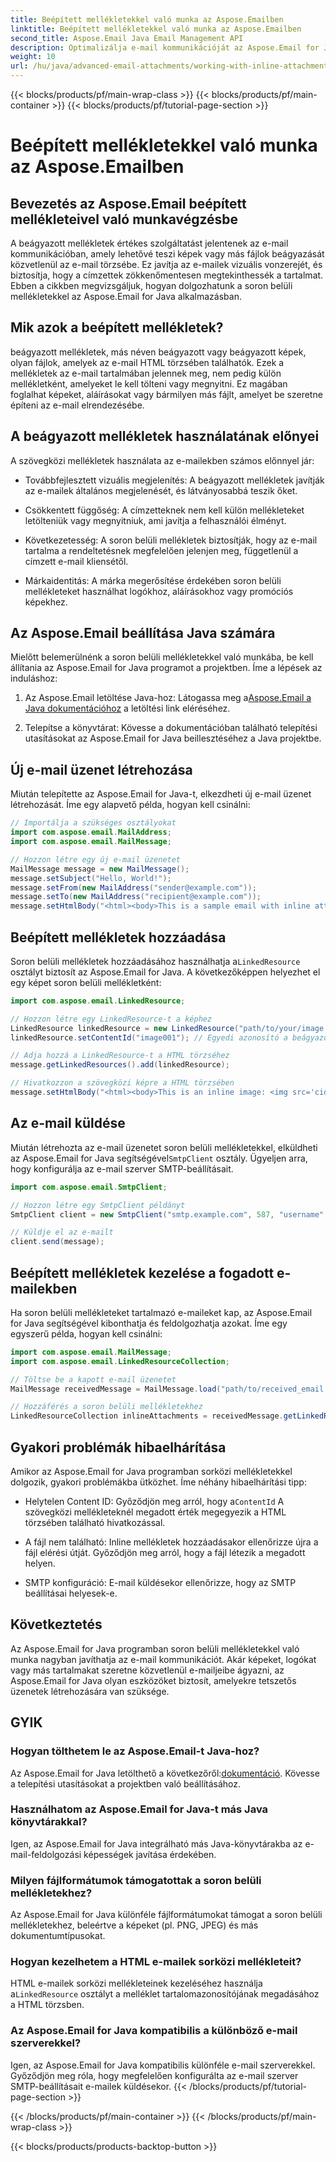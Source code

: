 ```yaml
---
title: Beépített mellékletekkel való munka az Aspose.Emailben
linktitle: Beépített mellékletekkel való munka az Aspose.Emailben
second_title: Aspose.Email Java Email Management API
description: Optimalizálja e-mail kommunikációját az Aspose.Email for Java segítségével. Ebben az átfogó útmutatóban tanulja meg, hogyan kell dolgozni a soron belüli mellékletekkel.
weight: 10
url: /hu/java/advanced-email-attachments/working-with-inline-attachments/
---
```


{{< blocks/products/pf/main-wrap-class >}}
{{< blocks/products/pf/main-container >}}
{{< blocks/products/pf/tutorial-page-section >}}

# Beépített mellékletekkel való munka az Aspose.Emailben


## Bevezetés az Aspose.Email beépített mellékleteivel való munkavégzésbe

A beágyazott mellékletek értékes szolgáltatást jelentenek az e-mail kommunikációban, amely lehetővé teszi képek vagy más fájlok beágyazását közvetlenül az e-mail törzsébe. Ez javítja az e-mailek vizuális vonzerejét, és biztosítja, hogy a címzettek zökkenőmentesen megtekinthessék a tartalmat. Ebben a cikkben megvizsgáljuk, hogyan dolgozhatunk a soron belüli mellékletekkel az Aspose.Email for Java alkalmazásban.

## Mik azok a beépített mellékletek?

beágyazott mellékletek, más néven beágyazott vagy beágyazott képek, olyan fájlok, amelyek az e-mail HTML törzsében találhatók. Ezek a mellékletek az e-mail tartalmában jelennek meg, nem pedig külön mellékletként, amelyeket le kell tölteni vagy megnyitni. Ez magában foglalhat képeket, aláírásokat vagy bármilyen más fájlt, amelyet be szeretne építeni az e-mail elrendezésébe.

## A beágyazott mellékletek használatának előnyei

A szövegközi mellékletek használata az e-mailekben számos előnnyel jár:

- Továbbfejlesztett vizuális megjelenítés: A beágyazott mellékletek javítják az e-mailek általános megjelenését, és látványosabbá teszik őket.

- Csökkentett függőség: A címzetteknek nem kell külön mellékleteket letölteniük vagy megnyitniuk, ami javítja a felhasználói élményt.

- Következetesség: A soron belüli mellékletek biztosítják, hogy az e-mail tartalma a rendeltetésnek megfelelően jelenjen meg, függetlenül a címzett e-mail kliensétől.

- Márkaidentitás: A márka megerősítése érdekében soron belüli mellékleteket használhat logókhoz, aláírásokhoz vagy promóciós képekhez.

## Az Aspose.Email beállítása Java számára

Mielőtt belemerülnénk a soron belüli mellékletekkel való munkába, be kell állítania az Aspose.Email for Java programot a projektben. Íme a lépések az induláshoz:

1.  Az Aspose.Email letöltése Java-hoz: Látogassa meg a[Aspose.Email a Java dokumentációhoz](https://reference.aspose.com/email/java/) a letöltési link eléréséhez.

2. Telepítse a könyvtárat: Kövesse a dokumentációban található telepítési utasításokat az Aspose.Email for Java beillesztéséhez a Java projektbe.

## Új e-mail üzenet létrehozása

Miután telepítette az Aspose.Email for Java-t, elkezdheti új e-mail üzenet létrehozását. Íme egy alapvető példa, hogyan kell csinálni:

```java
// Importálja a szükséges osztályokat
import com.aspose.email.MailAddress;
import com.aspose.email.MailMessage;

// Hozzon létre egy új e-mail üzenetet
MailMessage message = new MailMessage();
message.setSubject("Hello, World!");
message.setFrom(new MailAddress("sender@example.com"));
message.setTo(new MailAddress("recipient@example.com"));
message.setHtmlBody("<html><body>This is a sample email with inline attachments.</body></html>");
```

## Beépített mellékletek hozzáadása

 Soron belüli mellékletek hozzáadásához használhatja a`LinkedResource` osztályt biztosít az Aspose.Email for Java. A következőképpen helyezhet el egy képet soron belüli mellékletként:

```java
import com.aspose.email.LinkedResource;

// Hozzon létre egy LinkedResource-t a képhez
LinkedResource linkedResource = new LinkedResource("path/to/your/image.png");
linkedResource.setContentId("image001"); // Egyedi azonosító a beágyazott képhez

// Adja hozzá a LinkedResource-t a HTML törzséhez
message.getLinkedResources().add(linkedResource);

// Hivatkozzon a szövegközi képre a HTML törzsében
message.setHtmlBody("<html><body>This is an inline image: <img src='cid:image001'></body></html>");
```

## Az e-mail küldése

Miután létrehozta az e-mail üzenetet soron belüli mellékletekkel, elküldheti az Aspose.Email for Java segítségével`SmtpClient` osztály. Ügyeljen arra, hogy konfigurálja az e-mail szerver SMTP-beállításait.

```java
import com.aspose.email.SmtpClient;

// Hozzon létre egy SmtpClient példányt
SmtpClient client = new SmtpClient("smtp.example.com", 587, "username", "password");

// Küldje el az e-mailt
client.send(message);
```

## Beépített mellékletek kezelése a fogadott e-mailekben

Ha soron belüli mellékleteket tartalmazó e-maileket kap, az Aspose.Email for Java segítségével kibonthatja és feldolgozhatja azokat. Íme egy egyszerű példa, hogyan kell csinálni:

```java
import com.aspose.email.MailMessage;
import com.aspose.email.LinkedResourceCollection;

// Töltse be a kapott e-mail üzenetet
MailMessage receivedMessage = MailMessage.load("path/to/received_email.eml");

// Hozzáférés a soron belüli mellékletekhez
LinkedResourceCollection inlineAttachments = receivedMessage.getLinkedResources();
```

## Gyakori problémák hibaelhárítása

Amikor az Aspose.Email for Java programban sorközi mellékletekkel dolgozik, gyakori problémákba ütközhet. Íme néhány hibaelhárítási tipp:

-  Helytelen Content ID: Győződjön meg arról, hogy a`ContentId` A szövegközi mellékleteknél megadott érték megegyezik a HTML törzsében található hivatkozással.

- A fájl nem található: Inline mellékletek hozzáadásakor ellenőrizze újra a fájl elérési útját. Győződjön meg arról, hogy a fájl létezik a megadott helyen.

- SMTP konfiguráció: E-mail küldésekor ellenőrizze, hogy az SMTP beállításai helyesek-e.

## Következtetés

Az Aspose.Email for Java programban soron belüli mellékletekkel való munka nagyban javíthatja az e-mail kommunikációt. Akár képeket, logókat vagy más tartalmakat szeretne közvetlenül e-mailjeibe ágyazni, az Aspose.Email for Java olyan eszközöket biztosít, amelyekre tetszetős üzenetek létrehozására van szüksége.

## GYIK

### Hogyan tölthetem le az Aspose.Email-t Java-hoz?

 Az Aspose.Email for Java letölthető a következőről:[dokumentáció](https://reference.aspose.com/email/java/). Kövesse a telepítési utasításokat a projektben való beállításához.

### Használhatom az Aspose.Email for Java-t más Java könyvtárakkal?

Igen, az Aspose.Email for Java integrálható más Java-könyvtárakba az e-mail-feldolgozási képességek javítása érdekében.

### Milyen fájlformátumok támogatottak a soron belüli mellékletekhez?

Az Aspose.Email for Java különféle fájlformátumokat támogat a soron belüli mellékletekhez, beleértve a képeket (pl. PNG, JPEG) és más dokumentumtípusokat.

### Hogyan kezelhetem a HTML e-mailek sorközi mellékleteit?

 HTML e-mailek sorközi mellékleteinek kezeléséhez használja a`LinkedResource` osztályt a melléklet tartalomazonosítójának megadásához a HTML törzsben.

### Az Aspose.Email for Java kompatibilis a különböző e-mail szerverekkel?

Igen, az Aspose.Email for Java kompatibilis különféle e-mail szerverekkel. Győződjön meg róla, hogy megfelelően konfigurálta az e-mail szerver SMTP-beállításait e-mailek küldésekor.
{{< /blocks/products/pf/tutorial-page-section >}}

{{< /blocks/products/pf/main-container >}}
{{< /blocks/products/pf/main-wrap-class >}}

{{< blocks/products/products-backtop-button >}}
